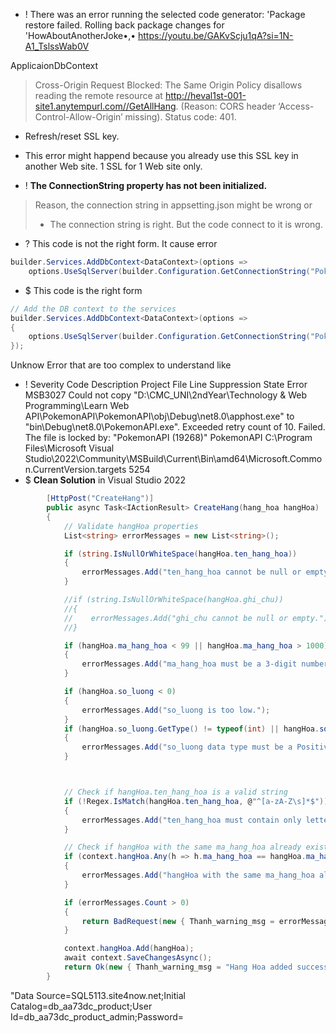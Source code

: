 + ! There was an error running the selected code generator: 'Package restore failed. Rolling back package changes for 'HowAboutAnotherJoke•,•
	https://youtu.be/GAKvScju1qA?si=1N-A1_TslssWab0V

ApplicaionDbContext

> Cross-Origin Request Blocked: The Same Origin Policy disallows reading the remote resource at http://heval1st-001-site1.anytempurl.com//GetAllHang. (Reason: CORS header ‘Access-Control-Allow-Origin’ missing). Status code: 401.
+ Refresh/reset SSL key. 
+ This error might happend because you already use this SSL key in another Web site. 1 SSL for 1 Web site only. 

+ ! **The ConnectionString property has not been initialized.** 
> Reason, the connection string in appsetting.json might be wrong or
> + The connection string is right. But the code connect to it is wrong. 
+ ? This code is not the right form. It cause error
```cs
builder.Services.AddDbContext<DataContext>(options =>
    options.UseSqlServer(builder.Configuration.GetConnectionString("PokemonConnectionString")));
```
+ $ This code is the right form 
```cs
// Add the DB context to the services
builder.Services.AddDbContext<DataContext>(options =>
{
    options.UseSqlServer(builder.Configuration.GetConnectionString("PokemonConnectionString"));
});
```

Unknow Error that are too complex to understand like
+ ! Severity Code Description Project File Line Suppression State Error MSB3027 Could not copy "D:\CMC_UNI\2ndYear\Technology & Web Programming\Learn Web API\PokemonAPI\PokemonAPI\obj\Debug\net8.0\apphost.exe" to "bin\Debug\net8.0\PokemonAPI.exe". Exceeded retry count of 10. Failed. The file is locked by: "PokemonAPI (19268)" PokemonAPI C:\Program Files\Microsoft Visual Studio\2022\Community\MSBuild\Current\Bin\amd64\Microsoft.Common.CurrentVersion.targets 5254
+ $ **Clean Solution** in Visual Studio 2022


```cs
        [HttpPost("CreateHang")]
        public async Task<IActionResult> CreateHang(hang_hoa hangHoa)
        {
            // Validate hangHoa properties
            List<string> errorMessages = new List<string>();

            if (string.IsNullOrWhiteSpace(hangHoa.ten_hang_hoa))
            {
                errorMessages.Add("ten_hang_hoa cannot be null or empty.");
            }

            //if (string.IsNullOrWhiteSpace(hangHoa.ghi_chu))
            //{
            //    errorMessages.Add("ghi_chu cannot be null or empty.");
            //}

            if (hangHoa.ma_hang_hoa < 99 || hangHoa.ma_hang_hoa > 1000)
            {
                errorMessages.Add("ma_hang_hoa must be a 3-digit number.");
            }

            if (hangHoa.so_luong < 0)
            {
                errorMessages.Add("so_luong is too low.");
            }
            if (hangHoa.so_luong.GetType() != typeof(int) || hangHoa.so_luong == null)
            {
                errorMessages.Add("so_luong data type must be a Positive INT");
            }



            // Check if hangHoa.ten_hang_hoa is a valid string
            if (!Regex.IsMatch(hangHoa.ten_hang_hoa, @"^[a-zA-Z\s]*$"))
            {
                errorMessages.Add("ten_hang_hoa must contain only letters and spaces.");
            }

            // Check if hangHoa with the same ma_hang_hoa already exists
            if (context.hangHoa.Any(h => h.ma_hang_hoa == hangHoa.ma_hang_hoa))
            {
                errorMessages.Add("hangHoa with the same ma_hang_hoa already exists.");
            }

            if (errorMessages.Count > 0)
            {
                return BadRequest(new { Thanh_warning_msg = errorMessages });
            }

            context.hangHoa.Add(hangHoa);
            await context.SaveChangesAsync();
            return Ok(new { Thanh_warning_msg = "Hang Hoa added successfully", hangHoa });
        }
```

"Data Source=SQL5113.site4now.net;Initial Catalog=db_aa73dc_product;User Id=db_aa73dc_product_admin;Password=